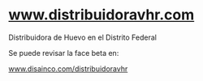 # www.distribuidoravhr.com
Distribuidora de Huevo en el Distrito Federal

Se puede revisar la face beta en:

www.disainco.com/distribuidoravhr
